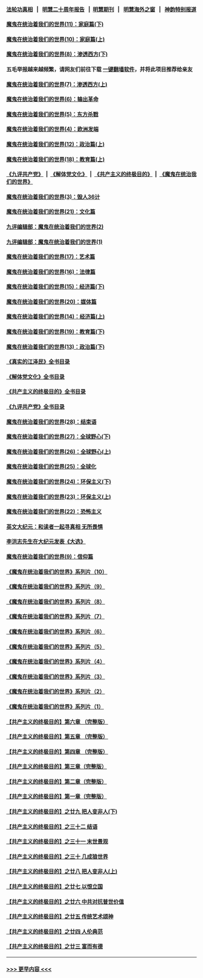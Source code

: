 #### [法轮功真相](https://github.com/gfw-breaker/truth/blob/master/README.md?t=0) &nbsp;&nbsp;|&nbsp;&nbsp; [明慧二十周年报告](https://github.com/gfw-breaker/mh-reports/blob/master/README.md?t=0) &nbsp;&nbsp;|&nbsp;&nbsp;[明慧期刊](https://github.com/gfw-breaker/mh-qikan) &nbsp;&nbsp;|&nbsp;&nbsp; [明慧海外之窗](https://github.com/gfw-breaker/mh-news/blob/master/README.md?t=0) &nbsp;&nbsp;|&nbsp;&nbsp; [神韵特别报道](https://github.com/gfw-breaker/mh-news/blob/master/shenyun.md?t=0)
#### [魔鬼在统治着我们的世界(11)：家庭篇(下)](../pages/nsc422/n10440961.md?t=12022101) 
#### [魔鬼在统治着我们的世界(10)：家庭篇(上)](../pages/nsc422/n10435448.md?t=12022101) 
#### [魔鬼在统治着我们的世界(8)：渗透西方(下)](../pages/nsc422/n10429603.md?t=12022101) 
#### 五毛举报越来越频繁，请网友们前往下载 [一键翻墙软件](https://github.com/gfw-breaker/ssr-accounts)，并将此项目推荐给亲友
#### [魔鬼在统治着我们的世界(7)：渗透西方(上)](../pages/nsc422/n10426013.md?t=12022101) 
#### [魔鬼在统治着我们的世界(6)：输出革命](../pages/nsc422/n10421536.md?t=12022101) 
#### [魔鬼在统治着我们的世界(5)：东方杀戮](../pages/nsc422/n10417707.md?t=12022101) 
#### [魔鬼在统治着我们的世界(4)：欧洲发端](../pages/nsc422/n10414890.md?t=12022101) 
#### [魔鬼在统治着我们的世界(12)：政治篇(上)](../pages/nsc422/n10444576.md?t=12022101) 
#### [魔鬼在统治着我们的世界(18)：教育篇(上)](../pages/nsc422/n10526970.md?t=12022101) 
#### [《九评共产党》](https://github.com/begood0513/9ping.md/blob/master/README.md) &nbsp;|&nbsp; [《解体党文化》](../../../../jtdwh.md/blob/master/README.md)  &nbsp;|&nbsp; [《共产主义的终极目的》](../../../../gczydzjmd.md/blob/master/README.md) &nbsp;|&nbsp; [《魔鬼在统治我们的世界》](../../../../mgztzwmdsj.md/blob/master/README.md) 
#### [魔鬼在统治着我们的世界(3)：毁人36计](../pages/nsc422/n10411583.md?t=12022101) 
#### [魔鬼在统治着我们的世界(21)：文化篇](../pages/nsc422/n10597706.md?t=12022101) 
#### [九评编辑部：魔鬼在统治着我们的世界(2)](../pages/nsc422/n10410036.md?t=12022101) 
#### [九评编辑部：魔鬼在统治着我们的世界(1)](../pages/nsc422/n10406825.md?t=12022101) 
#### [魔鬼在统治着我们的世界(17)：艺术篇](../pages/nsc422/n10499093.md?t=12022101) 
#### [魔鬼在统治着我们的世界(16)：法律篇](../pages/nsc422/n10485969.md?t=12022101) 
#### [魔鬼在统治着我们的世界(15)：经济篇(下)](../pages/nsc422/n10469975.md?t=12022101) 
#### [魔鬼在统治着我们的世界(20)：媒体篇](../pages/nsc422/n10586579.md?t=12022101) 
#### [魔鬼在统治着我们的世界(14)：经济篇(上)](../pages/nsc422/n10457370.md?t=12022101) 
#### [魔鬼在统治着我们的世界(19)：教育篇(下)](../pages/nsc422/n10564808.md?t=12022101) 
#### [魔鬼在统治着我们的世界(13)：政治篇(下)](../pages/nsc422/n10448270.md?t=12022101) 
#### [《真实的江泽民》全书目录](../pages/nsc422/n13721399.md?t=12022101) 
#### [《解体党文化》全书目录](../pages/nsc422/n13721157.md?t=12022101) 
#### [《共产主义的终极目的》全书目录](../pages/nsc422/n13721048.md?t=12022101) 
#### [《九评共产党》全书目录](../pages/nsc422/n13708085.md?t=12022101) 
#### [魔鬼在统治着我们的世界(28)：结束语](../pages/nsc422/n10936246.md?t=12022101) 
#### [魔鬼在统治着我们的世界(27)：全球野心(下)](../pages/nsc422/n10928319.md?t=12022101) 
#### [魔鬼在统治着我们的世界(26)：全球野心(上)](../pages/nsc422/n10900318.md?t=12022101) 
#### [魔鬼在统治着我们的世界(25)：全球化](../pages/nsc422/n10788205.md?t=12022101) 
#### [魔鬼在统治着我们的世界(24)：环保主义(下)](../pages/nsc422/n10695307.md?t=12022101) 
#### [魔鬼在统治着我们的世界(23)：环保主义(上)](../pages/nsc422/n10688613.md?t=12022101) 
#### [魔鬼在统治着我们的世界(22)：恐怖主义](../pages/nsc422/n10614727.md?t=12022101) 
#### [英文大纪元：和读者一起寻真相 无所畏惧](../pages/nsc422/n12542027.md?t=12022101) 
#### [李洪志先生在大纪元发表《大选》](../pages/nsc422/n12534746.md?t=12022101) 
#### [魔鬼在统治着我们的世界(9)：信仰篇](../pages/nsc422/n10432159.md?t=12022101) 
#### [《魔鬼在统治着我们的世界》系列片（10）](../pages/nsc422/n12292670.md?t=12022101) 
#### [《魔鬼在统治着我们的世界》系列片（9）](../pages/nsc422/n12290859.md?t=12022101) 
#### [《魔鬼在统治着我们的世界》系列片（8）](../pages/nsc422/n12287445.md?t=12022101) 
#### [《魔鬼在统治着我们的世界》系列片（7）](../pages/nsc422/n12283425.md?t=12022101) 
#### [《魔鬼在统治着我们的世界》系列片（6）](../pages/nsc422/n12282314.md?t=12022101) 
#### [《魔鬼在统治着我们的世界》系列片（5）](../pages/nsc422/n12281419.md?t=12022101) 
#### [《魔鬼在统治着我们的世界》系列片（4）](../pages/nsc422/n12274024.md?t=12022101) 
#### [《魔鬼在统治着我们的世界》系列片（3）](../pages/nsc422/n12271322.md?t=12022101) 
#### [《魔鬼在统治着我们的世界》系列片（2）](../pages/nsc422/n12269049.md?t=12022101) 
#### [《魔鬼在统治着我们的世界》系列片（1）](../pages/nsc422/n12267575.md?t=12022101) 
#### [【共产主义的终极目的】第六章 （完整版）](../pages/nsc422/n11428913.md?t=12022101) 
#### [【共产主义的终极目的】第五章 （完整版）](../pages/nsc422/n11428912.md?t=12022101) 
#### [【共产主义的终极目的】第四章 （完整版）](../pages/nsc422/n11428907.md?t=12022101) 
#### [【共产主义的终极目的】第三章（完整版）](../pages/nsc422/n11428848.md?t=12022101) 
#### [【共产主义的终极目的】第二章（完整版）](../pages/nsc422/n11428831.md?t=12022101) 
#### [【共产主义的终极目的】第一章（完整版）](../pages/nsc422/n11417651.md?t=12022101) 
#### [【共产主义的终极目的】之廿九 把人变非人(下)](../pages/nsc422/n11344140.md?t=12022101) 
#### [【共产主义的终极目的】之三十二 结语](../pages/nsc422/n11360535.md?t=12022101) 
#### [【共产主义的终极目的】之三十一 末世景观](../pages/nsc422/n11351129.md?t=12022101) 
#### [【共产主义的终极目的】之三十 几成狼世界](../pages/nsc422/n11348280.md?t=12022101) 
#### [【共产主义的终极目的】之廿八 把人变非人(上)](../pages/nsc422/n11340492.md?t=12022101) 
#### [【共产主义的终极目的】之廿七 以恨立国](../pages/nsc422/n11336944.md?t=12022101) 
#### [【共产主义的终极目的】之廿六 中共对抗普世价值](../pages/nsc422/n11324785.md?t=12022101) 
#### [【共产主义的终极目的】之廿五 传统艺术颂神](../pages/nsc422/n11296396.md?t=12022101) 
#### [【共产主义的终极目的】之廿四 人伦典范](../pages/nsc422/n11296397.md?t=12022101) 
#### [【共产主义的终极目的】之廿三 富而有德](../pages/nsc422/n11283598.md?t=12022101) 

----
#### [ >>> 更早内容 <<< ](../indexes/nsc422-earlier.md)
